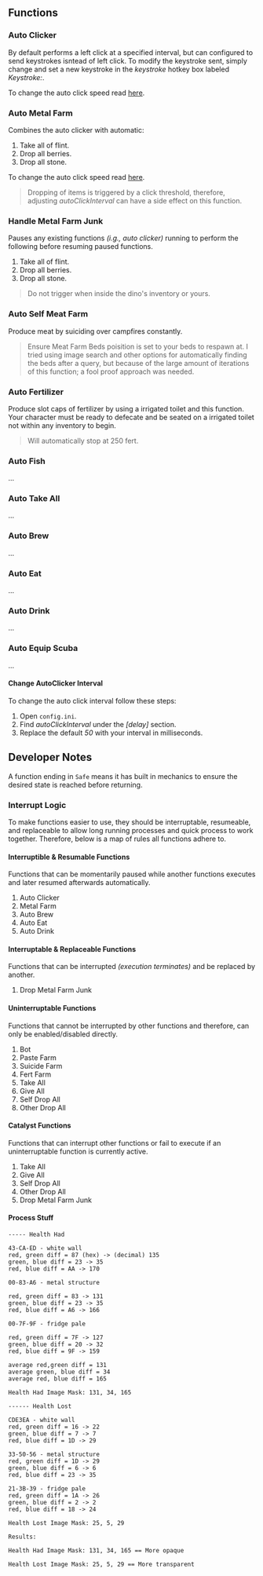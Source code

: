 ## Functions

### Auto Clicker

By default performs a left click at a specified interval, but can configured to send keystrokes isntead of left click. To modify the keystroke sent, simply change and set a new keystroke in the *keystroke* hotkey box labeled *Keystroke:*.

To change the auto click speed read <a href="#change_autoclick_interval">here</a>.

### Auto Metal Farm

Combines the auto clicker with automatic:

1. Take all of flint.
2. Drop all berries.
3. Drop all stone.

To change the auto click speed read <a href="#change_autoclick_interval">here</a>.

> Dropping of items is triggered by a click threshold, therefore, adjusting *autoClickInterval* can have a side effect on this function.

### Handle Metal Farm Junk

Pauses any existing functions *(i.g., auto clicker)* running to perform the following before resuming paused functions.

1. Take all of flint.
2. Drop all berries.
3. Drop all stone.

> Do not trigger when inside the dino's inventory or yours.

### Auto Self Meat Farm

Produce meat by suiciding over campfires constantly.

> Ensure Meat Farm Beds poisition is set to your beds to respawn at. I tried using image search and other options for automatically finding the beds after a query, but because of the large amount of iterations of this function; a fool proof approach was needed.

### Auto Fertilizer

Produce slot caps of fertilizer by using a irrigated toilet and this function. Your character must be ready to defecate and be seated on a irrigated toilet not within any inventory to begin.

> Will automatically stop at 250 fert.

### Auto Fish

...

### Auto Take All

...

### Auto Brew

...

### Auto Eat

...

### Auto Drink

...

### Auto Equip Scuba

...


<a name="change_autoclick_interval"></a>
#### Change AutoClicker Interval

To change the auto click interval follow these steps:

1. Open `config.ini`.
2. Find *autoClickInterval* under the *[delay]* section.
3. Replace the default *50* with your interval in milliseconds.


## Developer Notes

A function ending in `Safe` means it has built in mechanics to ensure the desired state is reached before returning.

### Interrupt Logic
To make functions easier to use, they should be interruptable, resumeable, and replaceable to allow long running processes and quick process to work together. Therefore, below is a map of rules all functions adhere to.

#### Interruptible & Resumable Functions
Functions that can be momentarily paused while another functions executes and later resumed afterwards automatically.

1. Auto Clicker
2. Metal Farm
3. Auto Brew
4. Auto Eat
5. Auto Drink

#### Interruptable & Replaceable Functions
Functions that can be interrupted *(execution terminates)* and be replaced by another.

1. Drop Metal Farm Junk

#### Uninterruptable Functions
Functions that cannot be interrupted by other functions and therefore, can only be enabled/disabled directly.

1. Bot
2. Paste Farm
3. Suicide Farm
4. Fert Farm
5. Take All
6. Give All
7. Self Drop All
8. Other Drop All
   
#### Catalyst Functions
Functions that can interrupt other functions or fail to execute if an uninterruptable function is currently active.

1. Take All
2. Give All
3. Self Drop All
4. Other Drop All
5. Drop Metal Farm Junk

#### Process Stuff

```
----- Health Had

43-CA-ED - white wall
red, green diff = 87 (hex) -> (decimal) 135
green, blue diff = 23 -> 35
red, blue diff = AA -> 170

00-83-A6 - metal structure

red, green diff = 83 -> 131
green, blue diff = 23 -> 35
red, blue diff = A6 -> 166

00-7F-9F - fridge pale

red, green diff = 7F -> 127
green, blue diff = 20 -> 32
red, blue diff = 9F -> 159

average red,green diff = 131
average green, blue diff = 34
average red, blue diff = 165

Health Had Image Mask: 131, 34, 165

------ Health Lost

CDE3EA - white wall
red, green diff = 16 -> 22
green, blue diff = 7 -> 7
red, blue diff = 1D -> 29

33-50-56 - metal structure
red, green diff = 1D -> 29
green, blue diff = 6 -> 6
red, blue diff = 23 -> 35

21-3B-39 - fridge pale
red, green diff = 1A -> 26
green, blue diff = 2 -> 2
red, blue diff = 18 -> 24

Health Lost Image Mask: 25, 5, 29

Results:

Health Had Image Mask: 131, 34, 165 == More opaque

Health Lost Image Mask: 25, 5, 29 == More transparent
```